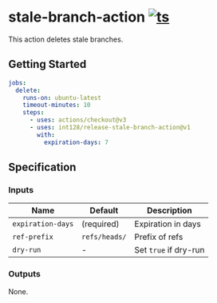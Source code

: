 # stale-branch-action [![ts](https://github.com/int128/stale-branch-action/actions/workflows/ts.yaml/badge.svg)](https://github.com/int128/stale-branch-action/actions/workflows/ts.yaml)

This action deletes stale branches.

## Getting Started

```yaml
jobs:
  delete:
    runs-on: ubuntu-latest
    timeout-minutes: 10
    steps:
      - uses: actions/checkout@v3
      - uses: int128/release-stale-branch-action@v1
        with:
          expiration-days: 7
```

## Specification

### Inputs

| Name              | Default       | Description           |
| ----------------- | ------------- | --------------------- |
| `expiration-days` | (required)    | Expiration in days    |
| `ref-prefix`      | `refs/heads/` | Prefix of refs        |
| `dry-run`         | -             | Set `true` if dry-run |

### Outputs

None.
